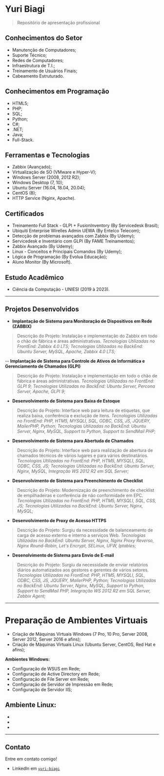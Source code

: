 # Yuri Biagi

> Repositório de apresentação profissional

## Conhecimentos do Setor

- Manutenção de Computadores;
- Suporte Técnico;
- Redes de Computadores;
- Infraestrutura de T.I.;
- Treinamento de Usuários Finais;
- Cabeamento Estruturado.

## Conhecimentos em Programação

- HTML5;
- PHP;
- SQL;
- Python;
- C#;
- .NET;
- Java;
- Full-Stack.

## Ferramentas e Tecnologias

- Zabbix (Avançado);
- Virtualização de SO (VMware e Hyper-V);
- Windows Server (2008, 2012 R2);
- Windows Desktop (7, 10);
- Ubuntu Server (16.04, 18.04, 20.04);
- CentOS (8);
- HTTP Service (Nginx, Apache).

## Certificados

- Treinamento Full Stack - GLPI + FusionInventory (By Servicedesk Brasil);
- Ubiquiti Enterprise Wirelles Admin UEWA (By Entelco Telecom);
- Detecção de problemas avançados com Zabbix (By Udemy);
- Servicedesk e Inventário com GLPI (By FAME Treinamentos);
- Zabbix Avançado (By Udemy);
- Linux - Conceitos e Principais Comandos (By Udemy);
- Lógica de Programação (By Evolua Educação);
- Aluno Monitor (By Microsoft).

## Estudo Acadêmico

- Ciência da Computação - UNIESI (2019 à 2023).

---

## Projetos Desenvolvidos

- **Implantação de Sistema para Monitoração de Dispositivos em Rede (ZABBIX)**
> Descrição do Projeto: Instalação e implementação do Zabbix em todo o chão de fábrica e áreas administrativas.
> *Tecnologias Utilizadas no FrontEnd: Zabbix 4.0 LTS;*
> *Tecnologias Utilizadas no BackEnd: Ubuntu Server, MySQL, Apache, Zabbix 4.0 LTS;*

-- **Implantação de Sistema para Controle de Ativos de Informática e Gerenciamento de Chamados (GLPI)**
> Descrição do Projeto: Instalação e implementação em todo o chão de fábrica e áreas administrativas.
> *Tecnologias Utilizadas no FrontEnd: GLPI 9;*
> *Tecnologias Utilizadas no BackEnd: Ubuntu Server, Percona Server, Apache, GLPI 9;*

- **Desenvolvimento de Sistema para Baixa de Estoque**
> Descrição do Projeto: Interface web para leitura de etiquetas, que realiza baixa, conferência e exclução de itens.
> *Tecnologias Utilizadas no FrontEnd: PHP, HTM5, MYSQLI, SQL, ODBC, CSS, JS, JQUERY, MailerPHP, Python;*
> *Tecnologias Utilizadas no BackEnd: Ubuntu Server, Nginx, MySQL, Support to Python, Support to SendMail PHP;*

- **Desenvolvimento de Sistema para Abertuda de Chamados**
> Descrição do Projeto: Interface web para realização de abertura de chamados técnicos de vários lugares e para vários destinatários.
> *Tecnologias Utilizadas no FrontEnd: PHP, HTM5, MYSQLI, SQL, ODBC, CSS, JS;*
> *Tecnologias Utilizadas no BackEnd: Ubuntu Server, Nginx, MySQL, Integração WS 2012 R2 em SQL Server;*

- **Desenvolvimento de Sistema para Preenchimento de Checklist**
> Descrição do Projeto: Modernização de preenchimento de checklist de empilhadeiras e conferência de não conformidade em EPC.
> *Tecnologias Utilizadas no FrontEnd: PHP, HTM5, MYSQLI, SQL, CSS, JS;*
> *Tecnologias Utilizadas no BackEnd: Ubuntu Server, Nginx, MySQL;*

- **Desenvolvimento de Proxy de Acesso HTTPS**
> Descrição do Projeto: Surgiu da necessidade de balanceamento de carga de acesso externo e interno a serviços Web.
> *Tecnologias Utilizadas no BackEnd: Ubuntu Server, Nginx, Nginx Proxy Reverso, Nginx Round-Robin, Let's Encrypt, SELinux, UFW, Iptables;*

- **Desenolvimento de Sistema para Envio de E-mail**
> Descrição do Projeto: Surgiu da necessidade de enviar relatórios diários automatizados aos gestores e gerentes de vários setores.
> *Tecnologias Utilizadas no FrontEnd: PHP, HTM5, MYSQLI, SQL, ODBC, CSS, JS, JQUERY, MailerPHP, Python;*
> *Tecnologias Utilizadas no BackEnd: Ubuntu Server, Nginx, MySQL, Support to Python, Support to SendMail PHP, Integração WS 2012 R2 em SQL Server, Zabbix Agent;*

---

# Preparação de Ambientes Virtuais

- Criação de Máquinas Virtuais Windows (7 Pro, 10 Pro, Server 2008, Server 2012, Server 2016 e afins);
- Criação de Máquinas Virtuais Linux (Ubuntu Server, CentOS, Red Hat e afins);

**Ambientes Windows:**
- Configuração de WSUS em Rede;
- Configuração de Active Directory em Rede;
- Configuração de File Server em Rede;
- Configuração de Servidor de Impressão em Rede;
- Configuração de Servidor IIS;

**Ambiente Linux:**
- 
- 
- 
- 

---

## Contato

Entre em contato comigo!

- LinkedIn em <a href="http://https://www.linkedin.com/in/yuri-biagi/" target="_blank"> `yuri-biagi` </a>
